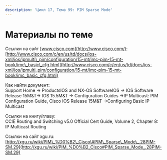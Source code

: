 ```yaml
---
description: 'Цикл 17, Тема 99: PIM Sparse Mode'
---
```


# Материалы по теме

Ссылки на сайт [www.cisco.com](http://www.cisco.com/):  
[http://www.cisco.com/c/en/us/td/docs/ios-xml/ios/ipmulti\_pim/configuration/15-mt/imc-pim-15-mt-book/imc\_basic\_cfg.html](http://www.cisco.com/c/en/us/td/docs/ios-xml/ios/ipmulti_pim/configuration/15-mt/imc-pim-15-mt-book/imc_basic_cfg.html)

Как найти документ:  
Support Home → ProductsIOS and NX-OS SoftwareIOS → IOS Software Release 15M&T→ IOS 15.5M&T → Configuration Guides →IP Multicast: PIM Configuration Guide, Cisco IOS Release 15M&T →Configuring Basic IP Multicast

Ссылки на книгу/главу:  
CCIE Routing and Switching v5.0 Official Cert Guide, Volume 2, Chapter 8: IP Multicast Routing

Ссылки на сайт xgu.ru:  
[http://xgu.ru/wiki/PIM\_%D0%B2\_Cisco\#PIM\_Sparse\_Mode\_.28PIM-SM.29](http://xgu.ru/wiki/PIM_%D0%B2_Cisco#PIM_Sparse_Mode_.28PIM-SM.29)

